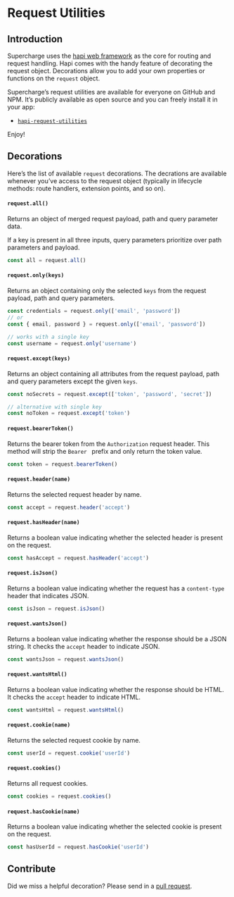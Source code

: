 # Request Utilities


## Introduction
Supercharge uses the [hapi web framework](https://hapijs.com) as the core for routing and request handling. Hapi comes with the handy feature of decorating the request object. Decorations allow you to add your own properties or functions on the `request` object.

Supercharge’s request utilities are available for everyone on GitHub and NPM. It’s publicly available as open source and you can freely install it in your app:

- [`hapi-request-utilities`](https://github.com/fs-opensource/hapi-request-utilities)

Enjoy!


## Decorations
Here’s the list of available `request` decorations. The decrations are available whenever you’ve access to the request object (typically in lifecycle methods: route handlers, extension points, and so on).


#### `request.all()`
Returns an object of merged request payload, path and query parameter data.

If a key is present in all three inputs, query parameters prioritize over path parameters and payload.

```js
const all = request.all()
```


#### `request.only(keys)`
Returns an object containing only the selected `keys` from the request payload, path and query parameters.

```js
const credentials = request.only(['email', 'password'])
// or
const { email, password } = request.only(['email', 'password'])

// works with a single key
const username = request.only('username')
```


#### `request.except(keys)`
Returns an object containing all attributes from the request payload, path and query parameters except the given `keys`.

```js
const noSecrets = request.except(['token', 'password', 'secret'])

// alternative with single key
const noToken = request.except('token')
```


#### `request.bearerToken()`
Returns the bearer token from the `Authorization` request header. This method will strip the `Bearer ` prefix and only return the token value.

```js
const token = request.bearerToken()
```


#### `request.header(name)`
Returns the selected request header by name.

```js
const accept = request.header('accept')
```


#### `request.hasHeader(name)`
Returns a boolean value indicating whether the selected header is present on the request.

```js
const hasAccept = request.hasHeader('accept')
```


#### `request.isJson()`
Returns a boolean value indicating whether the request has a `content-type` header that indicates JSON.

```js
const isJson = request.isJson()
```


#### `request.wantsJson()`
Returns a boolean value indicating whether the response should be a JSON string. It checks the `accept` header to indicate JSON.

```js
const wantsJson = request.wantsJson()
```


#### `request.wantsHtml()`
Returns a boolean value indicating whether the response should be HTML. It checks the `accept` header to indicate HTML.

```js
const wantsHtml = request.wantsHtml()
```


#### `request.cookie(name)`
Returns the selected request cookie by name.

```js
const userId = request.cookie('userId')
```


#### `request.cookies()`
Returns all request cookies.

```js
const cookies = request.cookies()
```


#### `request.hasCookie(name)`
Returns a boolean value indicating whether the selected cookie is present on the request.

```js
const hasUserId = request.hasCookie('userId')
```


## Contribute
Did we miss a helpful decoration? Please send in a [pull request](https://github.com/fs-opensource/hapi-request-utilities).
